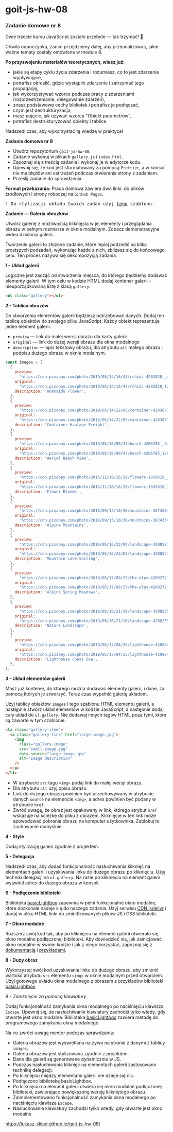 # goit-js-hw-08
### Zadanie domowe nr 8

Dwie trzecie kursu JavaScript zostało przebyte — tak trzymać! 💪

Chwila odpoczynku, zanim przejdziemy dalej, aby przeanalizować, jakie ważne tematy zostały omówione w module 8.



__Po przyswojeniu materiałów teoretycznych, wiesz już:__

* jakie są etapy cyklu życia zdarzenia i rozumiesz, co to jest zdarzenie wypływające,
* potrafisz określić, gdzie wystąpiło zdarzenie i zatrzymać jego propagację,
* jak wykorzystywać wzorce podczas pracy z zdarzeniami (rozprzestrzenianie, delegowanie zdarzeń),
* znasz podstawowe cechy bibliotek i potrafisz je podłączać,
* czym jest destrukturyzacja,
* masz pojęcie, jak używać wzorca "Obiekt parametrów",
* potrafisz destrukturyzować obiekty i tablice.


Nadszedł czas, aby wykorzystać tę wiedzę w praktyce!


__Zadanie domowe nr 8__

* Utwórz repozytorium `goit-js-hw-08`.
* Zadanie wykonuj w plikach `gallery.js` i `index.html`.
* Zapoznaj się z treścią zadania i wykonaj je w edytorze kodu.
* Upewnij się, że kod jest sformatowany za pomocą `Prettier`, a w konsoli nie ma błędów ani ostrzeżeń podczas otwierania strony z zadaniem.
* Prześlij zadanie do sprawdzenia.


__Format przekazania:__ Praca domowa zawiera dwa linki: do plików źródłowych i strony roboczej na `GitHub Pages`.


<pre>
! Do stylizacji układu twoich zadań użyj <a href="https://www.figma.com/file/m8k9NQV7qZrtYDCvxfD68B/%D0%94%D0%97-JavaScript?type=design&amp;node-id=3-941&amp;mode=design" rel="noopener noreferrer" target="_blank">tego</a> szablonu.
</pre>


__Zadanie — Galeria obrazków__

Utwórz galerię z możliwością kliknięcia w jej elementy i przeglądania obrazu w pełnym rozmiarze w oknie modalnym. Zobacz demonstracyjne wideo działania galerii.


Tworzenie galerii to złożone zadanie, które lepiej podzielić na kilka prostszych podzadań, wykonując każde z nich, zbliżasz się do końcowego celu. Ten proces nazywa się dekompozycją zadania.


__1 - Układ galerii__

Logiczne jest zacząć od stworzenia miejsca, do którego będziemy dodawać elementy galerii. W tym celu w kodzie HTML dodaj kontener galerii - nieuporządkowaną listę z klasą `gallery`.

```html
<ul class="gallery"></ul>
```

__2 - Tablica obrazów__

Do stworzenia elementów galerii będziesz potrzebować danych. Dodaj ten tablicę obiektów do swojego pliku JavaScript. Każdy obiekt reprezentuje jeden element galerii.

* `preview` — link do małej wersji obrazu dla karty galerii
* `original` — link do dużej wersji obrazu dla okna modalnego
* `description` — opis tekstowy obrazu, dla atrybutu `alt` małego obrazu i podpisu dużego obrazu w oknie modalnym.

```javascript
const images = [
  {
    preview:
      'https://cdn.pixabay.com/photo/2019/05/14/16/43/rchids-4202820__480.jpg',
    original:
      'https://cdn.pixabay.com/photo/2019/05/14/16/43/rchids-4202820_1280.jpg',
    description: 'Hokkaido Flower',
  },
  {
    preview:
      'https://cdn.pixabay.com/photo/2019/05/14/22/05/container-4203677__340.jpg',
    original:
      'https://cdn.pixabay.com/photo/2019/05/14/22/05/container-4203677_1280.jpg',
    description: 'Container Haulage Freight',
  },
  {
    preview:
      'https://cdn.pixabay.com/photo/2019/05/16/09/47/beach-4206785__340.jpg',
    original:
      'https://cdn.pixabay.com/photo/2019/05/16/09/47/beach-4206785_1280.jpg',
    description: 'Aerial Beach View',
  },
  {
    preview:
      'https://cdn.pixabay.com/photo/2016/11/18/16/19/flowers-1835619__340.jpg',
    original:
      'https://cdn.pixabay.com/photo/2016/11/18/16/19/flowers-1835619_1280.jpg',
    description: 'Flower Blooms',
  },
  {
    preview:
      'https://cdn.pixabay.com/photo/2018/09/13/10/36/mountains-3674334__340.jpg',
    original:
      'https://cdn.pixabay.com/photo/2018/09/13/10/36/mountains-3674334_1280.jpg',
    description: 'Alpine Mountains',
  },
  {
    preview:
      'https://cdn.pixabay.com/photo/2019/05/16/23/04/landscape-4208571__340.jpg',
    original:
      'https://cdn.pixabay.com/photo/2019/05/16/23/04/landscape-4208571_1280.jpg',
    description: 'Mountain Lake Sailing',
  },
  {
    preview:
      'https://cdn.pixabay.com/photo/2019/05/17/09/27/the-alps-4209272__340.jpg',
    original:
      'https://cdn.pixabay.com/photo/2019/05/17/09/27/the-alps-4209272_1280.jpg',
    description: 'Alpine Spring Meadows',
  },
  {
    preview:
      'https://cdn.pixabay.com/photo/2019/05/16/21/10/landscape-4208255__340.jpg',
    original:
      'https://cdn.pixabay.com/photo/2019/05/16/21/10/landscape-4208255_1280.jpg',
    description: 'Nature Landscape',
  },
  {
    preview:
      'https://cdn.pixabay.com/photo/2019/05/17/04/35/lighthouse-4208843__340.jpg',
    original:
      'https://cdn.pixabay.com/photo/2019/05/17/04/35/lighthouse-4208843_1280.jpg',
    description: 'Lighthouse Coast Sea',
  },
];
```


__3 - Układ elementów galerii__

Masz już kontener, do którego można dodawać elementy galerii, i dane, za pomocą których je stworzyć. Teraz czas wypełnić galerię układem.

Użyj tablicy obiektów `images` i tego szablonu HTML elementu galerii, a następnie stwórz układ elementów w kodzie JavaScript, a następnie dodaj cały układ do `ul.gallery`. Nie dodawaj innych tagów HTML poza tymi, które są zawarte w tym szablonie.

```html
<li class="gallery-item">
  <a class="gallery-link" href="large-image.jpg">
    <img
      class="gallery-image"
      src="small-image.jpg"
      data-source="large-image.jpg"
      alt="Image description"
    />
  </a>
</li>
```

* W atrybucie `src` tagu `<img>` podaj link do małej wersji obrazu.
* Dla atrybutu `alt` użyj opisu obrazu.
* Link do dużego obrazu powinien być przechowywany w atrybucie danych `source` na elemencie `<img>`, a adres powinien być podany w atrybucie `href`.
* Zwróć uwagę, że obraz jest opakowany w link, którego atrybut `href` wskazuje na ścieżkę do pliku z obrazem. Kliknięcie w ten link może spowodować pobranie obrazu na komputer użytkownika. Zablokuj to zachowanie domyślnie.

__4 - Style__

Dodaj stylizację galerii zgodnie z projektem.

__5 - Delegacja__

Nadszedł czas, aby dodać funkcjonalność nasłuchiwania kliknięć na elementach galerii i uzyskiwania linku do dużego obrazu po kliknięciu. Użyj techniki delegacji na `ul.gallery`. Na razie po kliknięciu na element galerii wyświetl adres do dużego obrazu w konsoli.

__6 - Podłączenie biblioteki__

Biblioteka [basicLightbox](https://github.com/electerious/basicLightbox/tree/master) zapewnia w pełni funkcjonalne okno modalne, które doskonale nadaje się do naszego zadania. Użyj serwisu [CDN jsdelivr](https://www.jsdelivr.com/package/npm/basiclightbox?path=dist) i dodaj w pliku HTML linki do zminifikowanych plików JS i CSS biblioteki.

__7 - Okno modalne__

Rozszerz swój kod tak, aby po kliknięciu na element galerii otwierało się okno modalne podłączonej biblioteki. Aby dowiedzieć się, jak zainicjować okno modalne w swoim kodzie i jak z niego korzystać, zapoznaj się z [dokumentacją](https://github.com/electerious/basicLightbox#readme) i [przykładami](https://basiclightbox.electerious.com/).



__8 - Duży obraz__

Wykorzystaj swój kod uzyskiwania linku do dużego obrazu, aby zmienić wartość atrybutu `src` elementu `<img>` w oknie modalnym przed otwarciem. Użyj gotowego układu okna modalnego z obrazem z przykładów biblioteki [basicLightbox](https://basiclightbox.electerious.com/).

_9 - Zamknięcie za pomocą klawiatury_

Dodaj funkcjonalność zamykania okna modalnego po naciśnięciu klawisza `Escape`. Upewnij się, że nasłuchiwanie klawiatury zachodzi tylko wtedy, gdy otwarte jest okno modalne. Biblioteka [basicLightbox](https://basiclightbox.electerious.com/) zawiera metodę do programowego zamykania okna modalnego.

Na co zwróci uwagę mentor podczas sprawdzania:

* Galeria obrazów jest wyświetlana na żywo na stronie z danymi z tablicy `images`.
* Galeria obrazów jest stylizowana zgodnie z projektem.
* Dane dla galerii są generowane dynamicznie w JS.
* Podczas nasłuchiwania kliknięć na elementach galerii zastosowano technikę delegacji.
* Po kliknięciu między elementami galerii nie dzieje się nic.
* Podłączono bibliotekę basicLightbox.
* Po kliknięciu na element galerii otwiera się okno modalne podłączonej biblioteki, zawierające powiększoną wersję klikniętego obrazu.
* Zaimplementowano funkcjonalność zamykania okna modalnego po naciśnięciu klawisza `Escape`.
* Nasłuchiwanie klawiatury zachodzi tylko wtedy, gdy otwarte jest okno modalne.

https://lukasz-sklad.github.io/goit-js-hw-08/
